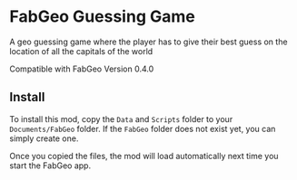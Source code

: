 # FabGeo Guessing Game

A geo guessing game where the player has to give their best guess 
on the location of all the capitals of the world

Compatible with FabGeo Version 0.4.0

## Install

To install this mod, copy the `Data` and `Scripts` folder to your `Documents/FabGeo` folder. If the `FabGeo` folder does not exist yet, you can simply create one.

Once you copied the files, the mod will load automatically next time you start the FabGeo app.
